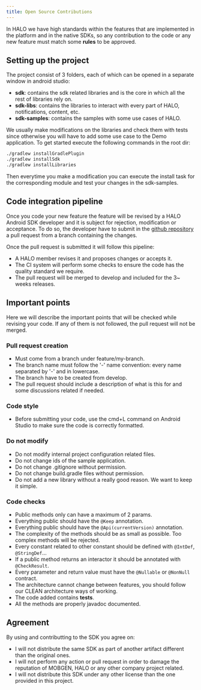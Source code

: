 ```yaml
---
title: Open Source Contributions
---
```


In HALO we have high standards within the features that are implemented in the platform and in the 
native SDKs, so any contribution to the code or any new feature must match some **rules** to be approved.

## Setting up the project ##
The project consist of 3 folders, each of which can be opened in a separate window in android studio:

* **sdk**: contains the sdk related libraries and is the core in which all the rest of libraries rely on.
* **sdk-libs**: contains the libraries to interact with every part of HALO, notifications, content, etc.
* **sdk-samples**: contains the samples with some use cases of HALO.

We usually make modifications on the libraries and check them with tests since otherwise you will have to add
some use case to the Demo application. To get started execute the following commands in the root dir:

```bash
./gradlew installGradlePlugin
./gradlew installSdk
./gradlew installLibraries
```

Then everytime you make a modification you can execute the install task for the corresponding module and
test your changes in the sdk-samples.

## Code integration pipeline ##
Once you code your new feature the feature will be revised by a HALO Android SDK developer and 
it is subject for rejection, modification or acceptance. To do so, the developer have to submit
in the [github repository](https://github.com/mobgen/halo-android) a pull request from a branch 
containing the changes. 

Once the pull request is submitted it will follow this pipeline:

* A HALO member revises it and proposes changes or accepts it.
* The CI system will perform some checks to ensure the code has the quality standard we require.
* The pull request will be merged to develop and included for the 3~ weeks releases. 

## Important points ##

Here we will describe the important points that will be checked while revising your code. If any of them
is not followed, the pull request will not be merged.

### Pull request creation ###
* Must come from a branch under feature/my-branch.
* The branch name must follow the '-' name convention: every name separated by '-' and in lowercase.
* The branch have to be created from develop.
* The pull request should include a description of what is this for and some discussions related if needed.

### Code style ###
* Before submitting your code, use the cmd+L command on Android Studio to make sure the code is correctly formatted.

### Do not modify ###
* Do not modify internal project configuration related files.
* Do not change ids of the sample application.
* Do not change .gitignore without permission.
* Do not change build.gradle files without permission.
* Do not add a new library without a really good reason. We want to keep it simple.

### Code checks ###
* Public methods only can have a maximum of 2 params.
* Everything public should have the ```@Keep``` annotation.
* Everything public should have the ```@Api(currentVersion)``` annotation.
* The complexity of the methods should be as small as possible. Too complex methods will be rejected.
* Every constant related to other constant should be defined with ```@IntDef```, ```@StringDef```...
* If a public method returns an interactor it should be annotated with ```@CheckResult```.
* Every parameter and return value must have the ```@Nullable``` or ```@NonNull``` contract.
* The architecture cannot change between features, you should follow our CLEAN architecture ways of working.
* The code added contains **tests**.
* All the methods are properly javadoc documented.

## Agreement ##
By using and contributting to the SDK you agree on:

* I will not distribute the same SDK as part of another artifact different than the original ones.
* I will not perform any action or pull request in order to damage the reputation of MOBGEN, HALO or any other company project related.
* I will not distribute this SDK under any other license than the one provided in this project. 